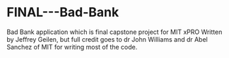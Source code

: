 # FINAL---Bad-Bank

Bad Bank application which is final capstone project for MIT xPRO
Written by Jeffrey Geilen, but full credit goes to dr John Williams and dr Abel Sanchez of MIT for writing most of the code.
